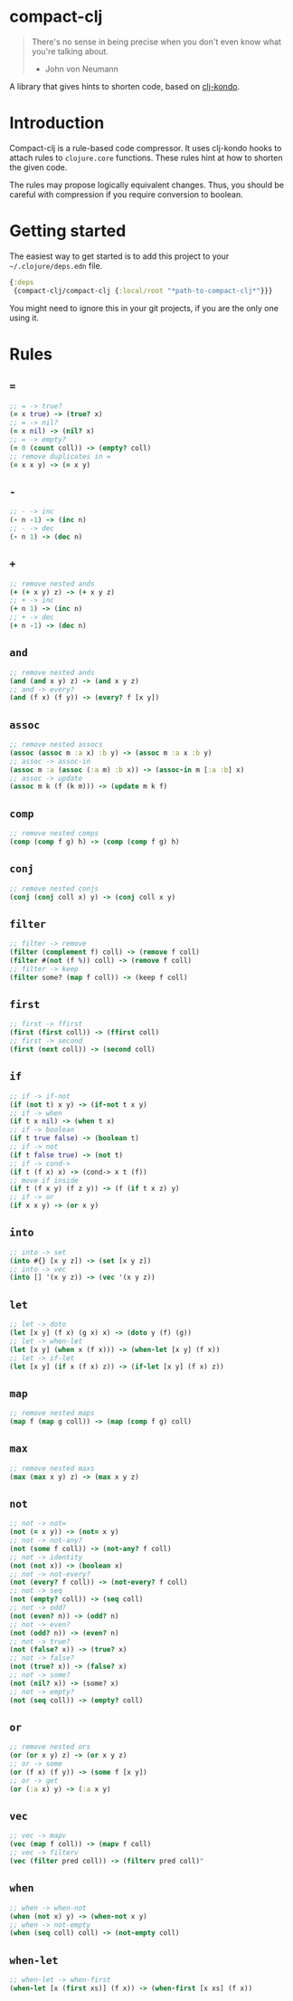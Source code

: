 # compact-clj
> There's no sense in being precise when you don't even know what you're talking about.
> * John von Neumann

A library that gives hints to shorten code, based on [clj-kondo](https://github.com/clj-kondo/clj-kondo).

# Introduction
Compact-clj is a rule-based code compressor. It uses clj-kondo hooks to attach rules to `clojure.core` functions. These rules hint at how to shorten the given code. 

The rules may propose logically equivalent changes. Thus, you should be careful with compression if you require conversion to boolean. 

# Getting started
The easiest way to get started is to add this project to your `~/.clojure/deps.edn` file.
```clojure
{:deps
 {compact-clj/compact-clj {:local/root "*path-to-compact-clj*"}}}
```
You might need to ignore this in your git projects, if you are the only one using it.

# Rules

## `=`
```clojure
;; = -> true?
(= x true) -> (true? x)
;; = -> nil?
(= x nil) -> (nil? x)
;; = -> empty?
(= 0 (count coll)) -> (empty? coll)
;; remove duplicates in =
(= x x y) -> (= x y)
```

## `-`
```clojure
;; - -> inc
(- n -1) -> (inc n)
;; - -> dec
(- n 1) -> (dec n)
```

## `+`
```clojure
;; remove nested ands
(+ (+ x y) z) -> (+ x y z)
;; + -> inc
(+ n 1) -> (inc n)
;; + -> dec
(+ n -1) -> (dec n)
```

## `and`
```clojure
;; remove nested ands
(and (and x y) z) -> (and x y z)
;; and -> every?
(and (f x) (f y)) -> (every? f [x y])
```

## `assoc`
```clojure
;; remove nested assocs
(assoc (assoc m :a x) :b y) -> (assoc m :a x :b y)
;; assoc -> assoc-in
(assoc m :a (assoc (:a m) :b x)) -> (assoc-in m [:a :b] x)
;; assoc -> update
(assoc m k (f (k m))) -> (update m k f)
```

## `comp`
```clojure
;; remove nested comps
(comp (comp f g) h) -> (comp (comp f g) h)
```

## `conj`
```clojure
;; remove nested conjs
(conj (conj coll x) y) -> (conj coll x y)
```

## `filter`
```clojure
;; filter -> remove
(filter (complement f) coll) -> (remove f coll)
(filter #(not (f %)) coll) -> (remove f coll)
;; filter -> keep
(filter some? (map f coll)) -> (keep f coll) 
```

## `first`
```clojure
;; first -> ffirst
(first (first coll)) -> (ffirst coll)
;; first -> second
(first (next coll)) -> (second coll)
```

## `if`
```clojure
;; if -> if-not
(if (not t) x y) -> (if-not t x y)
;; if -> when
(if t x nil) -> (when t x)
;; if -> boolean
(if t true false) -> (boolean t)
;; if -> not
(if t false true) -> (not t)
;; if -> cond->
(if t (f x) x) -> (cond-> x t (f))
;; move if inside
(if t (f x y) (f z y)) -> (f (if t x z) y)
;; if -> or
(if x x y) -> (or x y)
```

## `into`
```clojure
;; into -> set
(into #{} [x y z]) -> (set [x y z])
;; into -> vec
(into [] '(x y z)) -> (vec '(x y z))
```

## `let`
```clojure
;; let -> doto
(let [x y] (f x) (g x) x) -> (doto y (f) (g))
;; let -> when-let
(let [x y] (when x (f x))) -> (when-let [x y] (f x))
;; let -> if-let
(let [x y] (if x (f x) z)) -> (if-let [x y] (f x) z))
```

## `map`
```clojure
;; remove nested maps
(map f (map g coll)) -> (map (comp f g) coll)
```

## `max`
```clojure
;; remove nested maxs
(max (max x y) z) -> (max x y z)
```

## `not`
```clojure
;; not -> not=
(not (= x y)) -> (not= x y)
;; not -> not-any?
(not (some f coll)) -> (not-any? f coll)
;; not -> identity
(not (not x)) -> (boolean x)
;; not -> not-every?
(not (every? f coll)) -> (not-every? f coll)
;; not -> seq
(not (empty? coll)) -> (seq coll)
;; not -> odd?
(not (even? n)) -> (odd? n)
;; not -> even?
(not (odd? n)) -> (even? n)
;; not -> true?
(not (false? x)) -> (true? x)
;; not -> false?
(not (true? x)) -> (false? x)
;; not -> some?
(not (nil? x)) -> (some? x)
;; not -> empty?
(not (seq coll)) -> (empty? coll)
```

## `or`
```clojure
;; remove nested ors
(or (or x y) z) -> (or x y z)
;; or -> some
(or (f x) (f y)) -> (some f [x y])
;; or -> get
(or (:a x) y) -> (:a x y)
```

## `vec`
```clojure
;; vec -> mapv
(vec (map f coll)) -> (mapv f coll)
;; vec -> filterv
(vec (filter pred coll)) -> (filterv pred coll)"
```

## `when`
```clojure
;; when -> when-not
(when (not x) y) -> (when-not x y)
;; when -> not-empty
(when (seq coll) coll) -> (not-empty coll)
```

## `when-let`
```clojure
;; when-let -> when-first
(when-let [x (first xs)] (f x)) -> (when-first [x xs] (f x))
```
